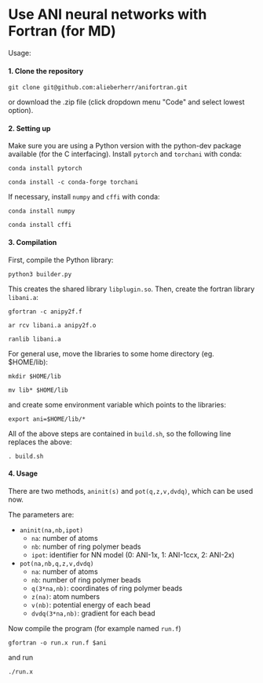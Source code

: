 # Use ANI neural networks with Fortran (for MD)

Usage:

#### 1. Clone the repository

`git clone git@github.com:alieberherr/anifortran.git`

or download the .zip file (click dropdown menu "Code" and select lowest option).

#### 2. Setting up

Make sure you are using a Python version with the python-dev package available (for the C interfacing).
Install `pytorch` and `torchani` with conda:

`conda install pytorch`

`conda install -c conda-forge torchani`

If necessary, install `numpy` and `cffi` with conda:

`conda install numpy`

`conda install cffi`

#### 3. Compilation

First, compile the Python library:

`python3 builder.py`

This creates the shared library `libplugin.so`. Then, create the fortran library `libani.a`:

`gfortran -c anipy2f.f`

`ar rcv libani.a anipy2f.o`

`ranlib libani.a`

For general use, move the libraries to some home directory (eg. $HOME/lib):

`mkdir $HOME/lib`

`mv lib* $HOME/lib`

and create some environment variable which points to the libraries:

`export ani=$HOME/lib/*`

All of the above steps are contained in `build.sh`, so the following line replaces the above:

`. build.sh`

#### 4. Usage

There are two methods, `aninit(s)` and `pot(q,z,v,dvdq)`, which can be used now.

The parameters are:
- `aninit(na,nb,ipot)`
  - `na`: number of atoms
  - `nb`: number of ring polymer beads
  - `ipot`: identifier for NN model (0: ANI-1x, 1: ANI-1ccx, 2: ANI-2x)
- `pot(na,nb,q,z,v,dvdq)`
  - `na`: number of atoms
  - `nb`: number of ring polymer beads
  - `q(3*na,nb)`: coordinates of ring polymer beads
  - `z(na)`: atom numbers
  - `v(nb)`: potential energy of each bead
  - `dvdq(3*na,nb)`: gradient for each bead

Now compile the program (for example named `run.f`)

`gfortran -o run.x run.f $ani`

and run

`./run.x`

